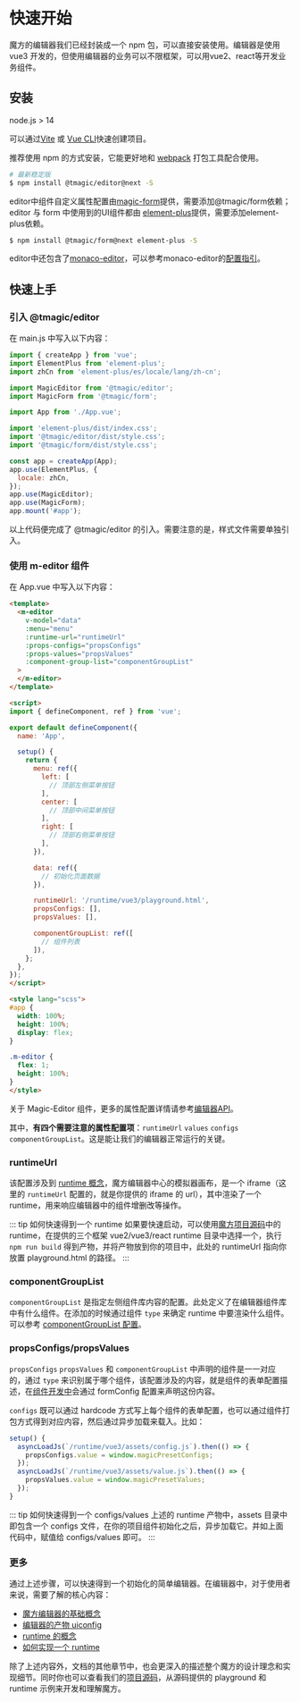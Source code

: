# 快速开始
魔方的编辑器我们已经封装成一个 npm 包，可以直接安装使用。编辑器是使用 vue3 开发的，但使用编辑器的业务可以不限框架，可以用vue2、react等开发业务组件。

## 安装

node.js > 14

可以通过[Vite](https://github.com/vitejs/vite) 或 [Vue CLI](https://cli.vuejs.org/zh/)快速创建项目。

推荐使用 npm 的方式安装，它能更好地和 [webpack](https://webpack.js.org/) 打包工具配合使用。

```bash
# 最新稳定版
$ npm install @tmagic/editor@next -S
```

editor中组件自定义属性配置由[magic-form](../form/introduction.md)提供，需要添加@tmagic/form依赖；editor 与 form 中使用到的UI组件都由 [element-plus](https://element-plus.org/)提供，需要添加element-plus依赖。

```bash
$ npm install @tmagic/form@next element-plus -S
```

editor中还包含了[monaco-editor](https://github.com/microsoft/monaco-editor)，可以参考monaco-editor的[配置指引](https://github.com/microsoft/monaco-editor/blob/main/docs/integrate-esm.md)。

## 快速上手

### 引入 @tmagic/editor

在 main.js 中写入以下内容：
```js
import { createApp } from 'vue';
import ElementPlus from 'element-plus';
import zhCn from 'element-plus/es/locale/lang/zh-cn';

import MagicEditor from '@tmagic/editor';
import MagicForm from '@tmagic/form';

import App from './App.vue';

import 'element-plus/dist/index.css';
import '@tmagic/editor/dist/style.css';
import '@tmagic/form/dist/style.css';

const app = createApp(App);
app.use(ElementPlus, {
  locale: zhCn,
});
app.use(MagicEditor);
app.use(MagicForm);
app.mount('#app');

```
以上代码便完成了 @tmagic/editor 的引入。需要注意的是，样式文件需要单独引入。

### 使用 m-editor 组件

在 App.vue 中写入以下内容：
```html
<template>
  <m-editor
    v-model="data"
    :menu="menu"
    :runtime-url="runtimeUrl"
    :props-configs="propsConfigs"
    :props-values="propsValues"
    :component-group-list="componentGroupList"
  >
  </m-editor>
</template>

<script>
import { defineComponent, ref } from 'vue';

export default defineComponent({
  name: 'App',

  setup() {
    return {
      menu: ref({
        left: [
          // 顶部左侧菜单按钮
        ],
        center: [
          // 顶部中间菜单按钮
        ],
        right: [
          // 顶部右侧菜单按钮
        ],
      }),

      data: ref({
        // 初始化页面数据
      }),

      runtimeUrl: '/runtime/vue3/playground.html',
      propsConfigs: [],
      propsValues: [],

      componentGroupList: ref([
        // 组件列表
      ]),
    };
  },
});
</script>

<style lang="scss">
#app {
  width: 100%;
  height: 100%;
  display: flex;
}

.m-editor {
  flex: 1;
  height: 100%;
}
</style>
```

关于 Magic-Editor 组件，更多的属性配置详情请参考[编辑器API](/docs/api/editor.md)。

其中，**有四个需要注意的属性配置项**：`runtimeUrl` `values` `configs` `componentGroupList`。这是能让我们的编辑器正常运行的关键。

### runtimeUrl
该配置涉及到 [runtime 概念](/docs/guide/conception.html#runtime)，魔方编辑器中心的模拟器画布，是一个 iframe（这里的 `runtimeUrl` 配置的，就是你提供的 iframe 的 url），其中渲染了一个 runtime，用来响应编辑器中的组件增删改等操作。

::: tip 如何快速得到一个 runtime
如果要快速启动，可以使用[魔方项目源码](https://github.com/Tencent/tmagic-editor)中的 runtime，在提供的三个框架 vue2/vue3/react runtime 目录中选择一个，执行 `npm run build` 得到产物，并将产物放到你的项目中，此处的 runtimeUrl 指向你放置 playground.html 的路径。
:::

### componentGroupList
`componentGroupList` 是指定左侧组件库内容的配置。此处定义了在编辑器组件库中有什么组件。在添加的时候通过组件 `type` 来确定 runtime 中要渲染什么组件。可以参考 [componentGroupList 配置](/docs/api/editor.html#componentgrouplist)。

### propsConfigs/propsValues
`propsConfigs` `propsValues` 和 `componentGroupList` 中声明的组件是一一对应的，通过 `type` 来识别属于哪个组件，该配置涉及的内容，就是组件的表单配置描述，在[组件开发中](/docs/component/introduction.html#组件开发)会通过 formConfig 配置来声明这份内容。

`configs` 既可以通过 hardcode 方式写上每个组件的表单配置，也可以通过组件打包方式得到对应内容，然后通过异步加载来载入。比如：
```javascript
setup() {
  asyncLoadJs(`/runtime/vue3/assets/config.js`).then(() => {
    propsConfigs.value = window.magicPresetConfigs;
  });
  asyncLoadJs(`/runtime/vue3/assets/value.js`).then(() => {
    propsValues.value = window.magicPresetValues;
  });
}
```

::: tip 如何快速得到一个 configs/values
上述的 runtime 产物中，assets 目录中即包含一个 configs 文件，在你的项目组件初始化之后，异步加载它。并如上面代码中，赋值给 configs/values 即可。
:::

### 更多
通过上述步骤，可以快速得到一个初始化的简单编辑器。在编辑器中，对于使用者来说，需要了解的核心内容：
- [魔方编辑器的基础概念](/docs/guide/conception)
- [编辑器的产物 uiconfig]()
- [runtime 的概念](/docs/page/introduction.html)
- [如何实现一个 runtime](/docs/page/advanced.html)

除了上述内容外，文档的其他章节中，也会更深入的描述整个魔方的设计理念和实现细节。同时你也可以查看我们的[项目源码](https://github.com/Tencent/tmagic-editor)，从源码提供的 playground 和 runtime 示例来开发和理解魔方。